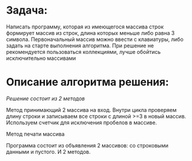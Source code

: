 # Задача:

Написать программу, которая из имеющегося массива строк формирует массив из строк, длина которых меньше либо равна 3 символа. Первоначальный массив можно ввести с клавиатуры, либо задать на старте выполнения алгоритма. При решение не рекомендуется пользоваться коллекциями, лучше обойтись исключительно массивами

# Описание алгоритма решения:

 *Решение состоит из 2 методов*

 Метод принимающий 2 массива на вход.
 Внутри цикла проверяем длину строки и записываем все строки с длиной >=3 в новый массив. Используем счетчик для исключения пробелов в массиве.

 Метод печати массива

 Программа состоит из объявления 2 массивов: со строковыми данными и пустого. И 2 методов.

